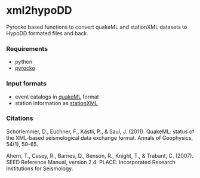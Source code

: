 # xml2hypoDD
Pyrocko based functions to convert quakeML and stationXML datasets to HypoDD formated files and back.

### Requirements
* python
* [pyrocko](https://pyrocko.org/)

### Input formats
* event catalogs in [quakeML](https://quake.ethz.ch/quakeml/) format
* station information as [stationXML](https://www.fdsn.org/xml/station/)

### Citations

Schorlemmer, D., Euchner, F., Kästli, P., & Saul, J. (2011). QuakeML: status of the XML-based seismological data exchange format. Annals of Geophysics, 54(1), 59-65.

Ahern, T., Casey, R., Barnes, D., Benson, R., Knight, T., & Trabant, C. (2007). SEED Reference Manual, version 2.4. PLACE: Incorporated Research Institutions for Seismology.
